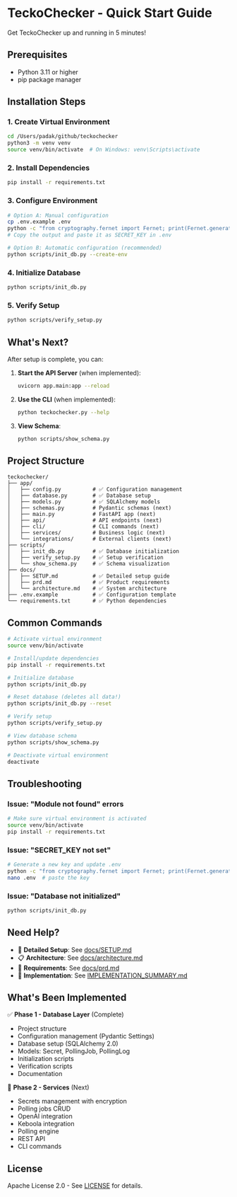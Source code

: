 # TeckoChecker - Quick Start Guide

Get TeckoChecker up and running in 5 minutes!

## Prerequisites

- Python 3.11 or higher
- pip package manager

## Installation Steps

### 1. Create Virtual Environment

```bash
cd /Users/padak/github/teckochecker
python3 -m venv venv
source venv/bin/activate  # On Windows: venv\Scripts\activate
```

### 2. Install Dependencies

```bash
pip install -r requirements.txt
```

### 3. Configure Environment

```bash
# Option A: Manual configuration
cp .env.example .env
python -c "from cryptography.fernet import Fernet; print(Fernet.generate_key().decode())"
# Copy the output and paste it as SECRET_KEY in .env

# Option B: Automatic configuration (recommended)
python scripts/init_db.py --create-env
```

### 4. Initialize Database

```bash
python scripts/init_db.py
```

### 5. Verify Setup

```bash
python scripts/verify_setup.py
```

## What's Next?

After setup is complete, you can:

1. **Start the API Server** (when implemented):
   ```bash
   uvicorn app.main:app --reload
   ```

2. **Use the CLI** (when implemented):
   ```bash
   python teckochecker.py --help
   ```

3. **View Schema**:
   ```bash
   python scripts/show_schema.py
   ```

## Project Structure

```
teckochecker/
├── app/
│   ├── config.py          # ✅ Configuration management
│   ├── database.py        # ✅ Database setup
│   ├── models.py          # ✅ SQLAlchemy models
│   ├── schemas.py         # Pydantic schemas (next)
│   ├── main.py            # FastAPI app (next)
│   ├── api/               # API endpoints (next)
│   ├── cli/               # CLI commands (next)
│   ├── services/          # Business logic (next)
│   └── integrations/      # External clients (next)
├── scripts/
│   ├── init_db.py         # ✅ Database initialization
│   ├── verify_setup.py    # ✅ Setup verification
│   └── show_schema.py     # ✅ Schema visualization
├── docs/
│   ├── SETUP.md           # ✅ Detailed setup guide
│   ├── prd.md             # ✅ Product requirements
│   └── architecture.md    # ✅ System architecture
├── .env.example           # ✅ Configuration template
└── requirements.txt       # ✅ Python dependencies
```

## Common Commands

```bash
# Activate virtual environment
source venv/bin/activate

# Install/update dependencies
pip install -r requirements.txt

# Initialize database
python scripts/init_db.py

# Reset database (deletes all data!)
python scripts/init_db.py --reset

# Verify setup
python scripts/verify_setup.py

# View database schema
python scripts/show_schema.py

# Deactivate virtual environment
deactivate
```

## Troubleshooting

### Issue: "Module not found" errors
```bash
# Make sure virtual environment is activated
source venv/bin/activate
pip install -r requirements.txt
```

### Issue: "SECRET_KEY not set"
```bash
# Generate a new key and update .env
python -c "from cryptography.fernet import Fernet; print(Fernet.generate_key().decode())"
nano .env  # paste the key
```

### Issue: "Database not initialized"
```bash
python scripts/init_db.py
```

## Need Help?

- 📖 **Detailed Setup**: See [docs/SETUP.md](docs/SETUP.md)
- 📋 **Architecture**: See [docs/architecture.md](docs/architecture.md)
- 📝 **Requirements**: See [docs/prd.md](docs/prd.md)
- 📄 **Implementation**: See [IMPLEMENTATION_SUMMARY.md](IMPLEMENTATION_SUMMARY.md)

## What's Been Implemented

✅ **Phase 1 - Database Layer** (Complete)
- Project structure
- Configuration management (Pydantic Settings)
- Database setup (SQLAlchemy 2.0)
- Models: Secret, PollingJob, PollingLog
- Initialization scripts
- Verification scripts
- Documentation

🚧 **Phase 2 - Services** (Next)
- Secrets management with encryption
- Polling jobs CRUD
- OpenAI integration
- Keboola integration
- Polling engine
- REST API
- CLI commands

## License

Apache License 2.0 - See [LICENSE](LICENSE) for details.
